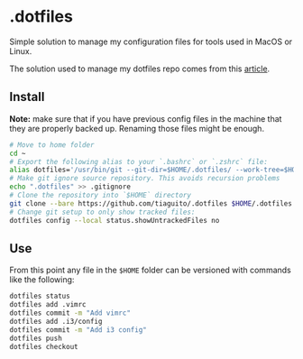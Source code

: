 # .dotfiles
Simple solution to manage my configuration files for tools used in MacOS or Linux.

The solution used to manage my dotfiles repo comes from this [article](https://news.ycombinator.com/item?id=11071754).

## Install
**Note:** make sure that if you have previous config files in the machine that they are properly backed up. Renaming those files might be enough.
```bash
# Move to home folder
cd ~
# Export the following alias to your `.bashrc` or `.zshrc` file:
alias dotfiles='/usr/bin/git --git-dir=$HOME/.dotfiles/ --work-tree=$HOME'
# Make git ignore source repository. This avoids recursion problems
echo ".dotfiles" >> .gitignore
# Clone the repository into `$HOME` directory
git clone --bare https://github.com/tiaguito/.dotfiles $HOME/.dotfiles
# Change git setup to only show tracked files:
dotfiles config --local status.showUntrackedFiles no
```
## Use
From this point any file in the `$HOME` folder can be versioned with commands like the following:
```bash
dotfiles status
dotfiles add .vimrc
dotfiles commit -m "Add vimrc"
dotfiles add .i3/config
dotfiles commit -m "Add i3 config"
dotfiles push
dotfiles checkout
```

